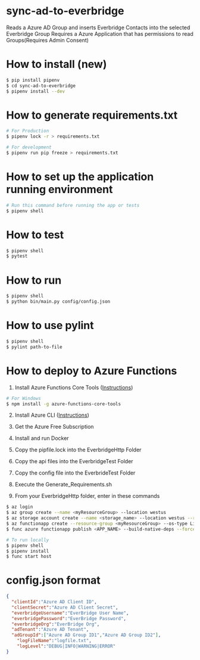 # sync-ad-to-everbridge
Reads a Azure AD Group and inserts Everbridge Contacts into the selected Everbridge Group
Requires a Azure Application that has permissions to read Groups(Requires Admin Consent)

# How to install (new)
```bash
$ pip install pipenv
$ cd sync-ad-to-everbridge
$ pipenv install --dev
```

# How to generate requirements.txt
```bash
# For Production
$ pipenv lock -r > requirements.txt

# For development
$ pipenv run pip freeze > requirements.txt
```

# How to set up the application running environment
```bash
# Run this command before running the app or tests
$ pipenv shell
```

# How to test
```bash
$ pipenv shell
$ pytest
```

# How to run
```bash
$ pipenv shell
$ python bin/main.py config/config.json
```

# How to use pylint
```bash
$ pipenv shell
$ pylint path-to-file
```

# How to deploy to Azure Functions
1. Install  Azure Functions Core Tools ([Instructions](https://docs.microsoft.com/en-us/azure/azure-functions/functions-run-local#install-the-azure-functions-core-tools))
```bash
# For Windows
$ npm install -g azure-functions-core-tools
```

2. Install Azure CLI ([Instructions](https://docs.microsoft.com/en-us/cli/azure/install-azure-cli?view=azure-cli-latest))

3. Get the Azure Free Subscription

4. Install and run Docker

5. Copy the pipfile.lock into the EverbridgeHttp Folder

6. Copy the api files into the EverbridgeTest Folder

7. Copy the config file into the EverbrideTest Folder

8. Execute the Generate_Requirements.sh

9. From your EverbridgeHttp folder, enter in these commands
```bash
$ az login
$ az group create --name <myResourceGroup> --location westus
$ az storage account create --name <storage_name> --location westus --resource-group <myResourceGroup> --sku Standard_LRS
$ az functionapp create --resource-group <myResourceGroup> --os-type Linux --consumption-plan-location westus  --runtime python --name <APP_NAME> --storage-account  <storage_name>
$ func azure functionapp publish <APP_NAME> --build-native-deps --force
```
```bash
# To run locally
$ pipenv shell
$ pipenv install
$ func start host
```

# config.json format
```json
{
  "clientId":"Azure AD Client ID",
  "clientSecret":"Azure AD Client Secret",
  "everbridgeUsername":"EverBridge User Name",
  "everbridgePassword":"EverBridge Password",
  "everbridgeOrg":"EverBridge Org",
  "adTenant":"Azure AD Tenant",
  "adGroupId":["Azure AD Group ID1","Azure AD Group ID2"],
	"logFileName":"logfile.txt",
	"logLevel":"DEBUG|INFO|WARNING|ERROR"
}
```

